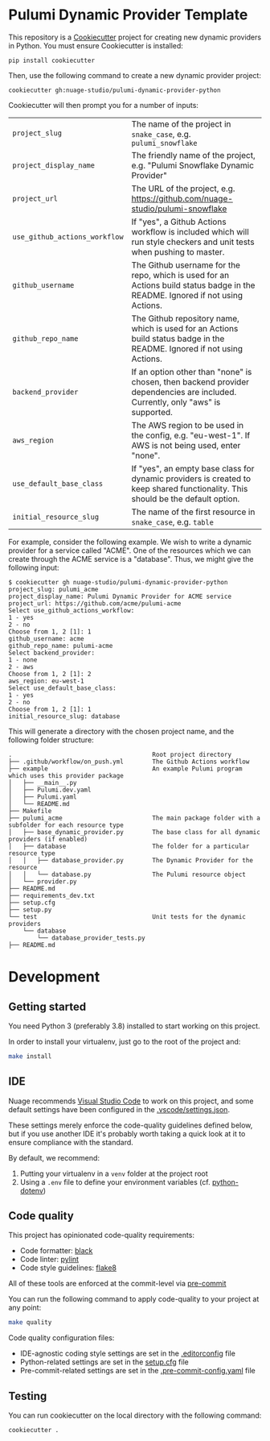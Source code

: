 # Pulumi Dynamic Provider Template

This repository is a [Cookiecutter](https://cookiecutter.readthedocs.io/en/1.7.0/) project for creating new dynamic providers in Python.  You must ensure Cookiecutter is installed:

```
pip install cookiecutter
```

Then, use the following command to create a new dynamic provider project:

```
cookiecutter gh:nuage-studio/pulumi-dynamic-provider-python
```

Cookiecutter will then prompt you for a number of inputs:

|                               |                                                                                                                                   |
| ---                           | ---                                                                                                                               |
| `project_slug`                | The name of the project in `snake_case`, e.g. `pulumi_snowflake`                                                                  |
| `project_display_name`        | The friendly name of the project, e.g. "Pulumi Snowflake Dynamic Provider"                                                        |
| `project_url`                 | The URL of the project, e.g. https://github.com/nuage-studio/pulumi-snowflake                                                     |
| `use_github_actions_workflow` | If "yes", a Github Actions workflow is included which will run style checkers and unit tests when pushing to master.              |
| `github_username`             | The Github username for the repo, which is used for an Actions build status badge in the README. Ignored if not using Actions.    |
| `github_repo_name`            | The Github repository name, which is used for an Actions build status badge in the README. Ignored if not using Actions.          |
| `backend_provider`            | If an option other than "none" is chosen, then backend provider dependencies are included.  Currently, only "aws" is supported.   |
| `aws_region`                  | The AWS region to be used in the config, e.g. "eu-west-1".  If AWS is not being used, enter "none".                               |
| `use_default_base_class`      | If "yes", an empty base class for dynamic providers is created to keep shared functionality.  This should be the default option.  |
| `initial_resource_slug`       | The name of the first resource in `snake_case`, e.g. `table`                                                                      |

For example, consider the following example.  We wish to write a dynamic provider for a service called "ACME".  One of the resources which we can create through the ACME service is a "database".  Thus, we might give the following input:

```
$ cookiecutter gh nuage-studio/pulumi-dynamic-provider-python
project_slug: pulumi_acme
project_display_name: Pulumi Dynamic Provider for ACME service
project_url: https://github.com/acme/pulumi-acme
Select use_github_actions_workflow:
1 - yes
2 - no
Choose from 1, 2 [1]: 1
github_username: acme
github_repo_name: pulumi-acme
Select backend_provider:
1 - none
2 - aws
Choose from 1, 2 [1]: 2
aws_region: eu-west-1
Select use_default_base_class:
1 - yes
2 - no
Choose from 1, 2 [1]: 1
initial_resource_slug: database
```

This will generate a directory with the chosen project name, and the following folder
structure:

```
.                                       Root project directory
├── .github/workflow/on_push.yml        The Github Actions workflow
├── example                             An example Pulumi program which uses this provider package
│   ├── __main__.py
│   ├── Pulumi.dev.yaml
│   ├── Pulumi.yaml
│   └── README.md
├── Makefile
├── pulumi_acme                         The main package folder with a subfolder for each resource type
│   ├── base_dynamic_provider.py        The base class for all dynamic providers (if enabled)
│   ├── database                        The folder for a particular resource type
│   │   ├── database_provider.py        The Dynamic Provider for the resource
│   │   └── database.py                 The Pulumi resource object
│   └── provider.py
├── README.md
├── requirements_dev.txt
├── setup.cfg
├── setup.py
└── test                                Unit tests for the dynamic providers
    └── database
        └── database_provider_tests.py
├── README.md
```

# Development

## Getting started

You need Python 3 (preferably 3.8) installed to start working on this project.

In order to install your virtualenv, just go to the root of the project and:
```bash
make install
```

## IDE

Nuage recommends [Visual Studio Code](https://code.visualstudio.com/download) to work on this project, and some default settings have been configured in the [.vscode/settings.json](.vscode/settings.json).

These settings merely enforce the code-quality guidelines defined below, but if you use another IDE it's probably worth taking a quick look at it to ensure compliance with the standard.

By default, we recommend:
1. Putting your virtualenv in a `venv` folder at the project root
2. Using a `.env` file to define your environment variables (cf. [python-dotenv](https://pypi.org/project/python-dotenv/))

## Code quality

This project has opinionated code-quality requirements:
- Code formatter: [black](https://black.readthedocs.io/en/stable/)
- Code linter: [pylint](https://www.pylint.org)
- Code style guidelines: [flake8](https://flake8.pycqa.org/en/latest/)

All of these tools are enforced at the commit-level via [pre-commit](https://pre-commit.com)

You can run the following command to apply code-quality to your project at any point:
```bash
make quality
```

Code quality configuration files:
- IDE-agnostic coding style settings are set in the [.editorconfig](.editorconfig) file
- Python-related settings are set in the [setup.cfg](setup.cfg) file
- Pre-commit-related settings are set in the [.pre-commit-config.yaml](.pre-commit-config.yaml) file

## Testing

You can run cookiecutter on the local directory with the following command:

```bash
cookiecutter .
```
